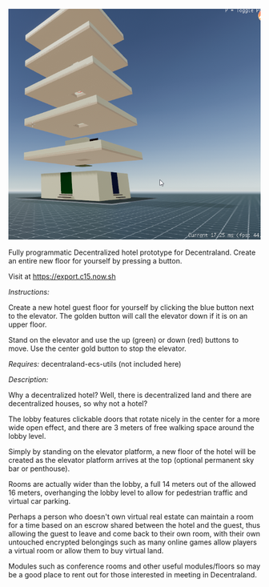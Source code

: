 
![Tipan Hoouse Pre-Alpha](media/tipanhouseoutside.png)

Fully programmatic Decentralized hotel prototype for Decentraland. Create an entire new floor for yourself by pressing a button.

Visit at  https://export.c15.now.sh 

*Instructions:*

Create a new hotel guest floor for yourself by clicking the blue button next to the elevator.  The golden button will call the elevator down if it is on an upper floor.

Stand on the elevator and use the up (green) or down (red) buttons to move. Use the center gold button to stop the elevator.

*Requires:* decentraland-ecs-utils (not included here)

*Description:*

Why a decentralized hotel? Well, there is decentralized land and there are decentralized houses, so why not a hotel?

The lobby features clickable doors that rotate nicely in the center for a more wide open effect, and there are 3 meters of free walking space around the lobby level.

Simply by standing on the elevator platform, a new floor of the hotel will be created as the elevator platform arrives at the top (optional permanent sky bar or penthouse).

Rooms are actually wider than the lobby, a full 14 meters out of the allowed 16 meters, overhanging the lobby level to allow for pedestrian traffic and virtual car parking.

Perhaps a person who doesn't own virtual real estate can maintain a room for a time based on an escrow shared between the hotel and the guest, thus allowing the guest to leave and come back to their own room, with their own untouched encrypted belongings such as many online games allow players a virtual room or allow them to buy virtual land.

Modules such as conference rooms and other useful modules/floors so may be a good place to rent out for those interested in meeting in Decentraland.
